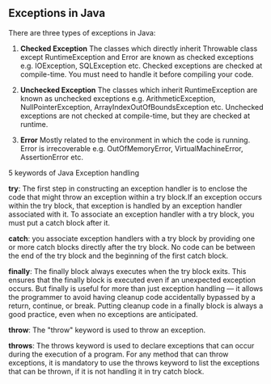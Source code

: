 ## Exceptions in Java
There are three types of exceptions in Java:

1) **Checked Exception**
The classes which directly inherit Throwable class except RuntimeException and Error are known as checked exceptions e.g. IOException, SQLException etc. Checked exceptions are checked at compile-time. You must need to handle it before compiling your code.

2) **Unchecked Exception**
The classes which inherit RuntimeException are known as unchecked exceptions e.g. ArithmeticException, NullPointerException, ArrayIndexOutOfBoundsException etc. Unchecked exceptions are not checked at compile-time, but they are checked at runtime.

3) **Error**
Mostly related to the environment in which the code is running. Error is irrecoverable e.g. OutOfMemoryError, VirtualMachineError, AssertionError etc.

5 keywords of Java Exception handling

**try**: The first step in constructing an exception handler is to enclose the code that might throw an exception within a try block.If an exception occurs within the try block, that exception is handled by an exception handler associated with it. To associate an exception handler with a try block, you must put a catch block after it.

**catch**: you associate exception handlers with a try block by providing one or more catch blocks directly after the try block. No code can be between the end of the try block and the beginning of the first catch block.

**finally**: The finally block always executes when the try block exits. This ensures that the finally block is executed even if an unexpected exception occurs. But finally is useful for more than just exception handling — it allows the programmer to avoid having cleanup code accidentally bypassed by a return, continue, or break. Putting cleanup code in a finally block is always a good practice, even when no exceptions are anticipated.

**throw**: The "throw" keyword is used to throw an exception.

**throws**: The throws keyword is used to declare exceptions that can occur during the execution of a program. For any method that can throw exceptions, it is mandatory to use the throws keyword to list the exceptions that can be thrown, if it is not handling it in try catch block.

